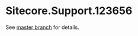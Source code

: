 # Sitecore.Support.123656

See [master branch](https://github.com/sitecoresupport/Sitecore.Support.123656) for details.